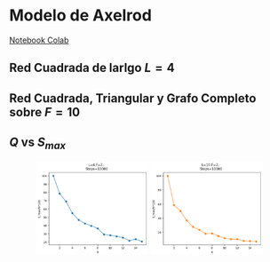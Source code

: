 # Modelo de Axelrod

[Notebook Colab](https://colab.research.google.com/drive/1Rg4LpwvNVD4K7EktB4BHt4mPsKNZG9fS?usp=sharing)

## Red Cuadrada de larlgo $L=4$

## Red Cuadrada, Triangular y Grafo Completo sobre $F=10$

## $Q$ vs $S_{max}$

<p align="center">
  <img src="images/QvSmax(4-2).png" width="40%">
  <img src="images/QvSmax(10-2).png" width="40%">
</p>
